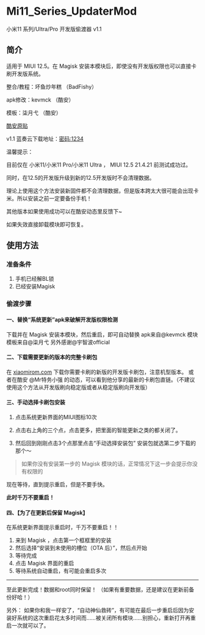# Mi11_Series_UpdaterMod
小米11 系列/Ultra/Pro 开发版偷渡器 v1.1

## 简介

适用于 MIUI 12.5。在 Magisk 安装本模块后，即使没有开发版权限也可以直接卡刷开发版系统。

整合/教程：坏鱼炒年糕 （BadFishy）

apk修改：kevmck （酷安）

模板：柒月弋 （酷安）

[酷安原贴](https://www.coolapk.com/feed/26519433?shareKey=MTgyM2ZmMTQ2YjYwNjA4NTNhMDI~&shareUid=1969456&shareFrom=com.coolapk.market_11.1.2)

v1.1 蓝奏云下载地址：[密码:1234](https://coolcake.lanzous.com/b064yynjg)


温馨提示：

目前仅在 小米11/小米11 Pro/小米11 Ultra ， MIUI 12.5 21.4.21 前测试成功过。

同时，在12.5的开发版升级到新的12.5开发版时不会清理数据。

理论上使用这个方法安装新固件都不会清理数据，但是版本跨太大很可能会出现卡米。所以安装之前一定要备份手机！



其他版本如果使用成功可以在酷安动态里反馈下~

如果失效直接卸载模块即可恢复。



## 使用方法

### 准备条件

1. 手机已经解BL锁
2. 已经安装Magisk

### 偷渡步骤

#### 一、替换“系统更新”apk来破解开发版权限检测

下载并在 Magisk 安装本模块，然后重启，即可自动替换
apk来自@kevmck 模块模板来自@柒月弋 
另外感谢@宇智波official

#### 二、下载需要更新的版本的完整卡刷包

在 [xiaomirom.com]() 下载你需要卡刷的新版的开发版卡刷包，注意机型版本。 或者在酷安 @Mr特务小强 的动态，可以看到他分享的最新的卡刷包直链。（不建议使用这个方法从开发版刷向稳定版或者从稳定版刷向开发版）

#### 三、手动选择卡刷包安装

1. 点击系统更新界面的MIUI图标10次

2. 点击右上角的三个点，点击更多，把里面的智能更新之类的都关闭了。

3. 然后回到刚刚点击3个点那里点击“手动选择安装包”
    安装包就选第二步下载的那个～

> 如果你没有安装第一步的 Magisk 模块的话，正常情况下这一步会提示你没有权限的

 现在等待，直到提示重启，但是不要手快。

**此时千万不要重启！**



#### 四、【为了在更新后保留 Magisk】
在系统更新界面提示重启时，千万不要重启！！

1. 来到 Magisk ，点击第一个框框里的安装
2. 然后选择“安装到未使用的槽位（OTA 后）”，然后点开始
3. 等待完成
4. 点击 Magisk 界面的重启
5. 等待系统自动重启，有可能会重启多次

---

至此更新完成！数据和root同时保留！
（如果有重要数据，还是建议在更新前备份好哈！）

另外：
如果你和我一样安了，“自动神仙救砖”，有可能在最后一步重启后因为安装好系统的这次重启花太多时间而……被关闭所有模块……别担心，重新打开再重启一次就可以了。